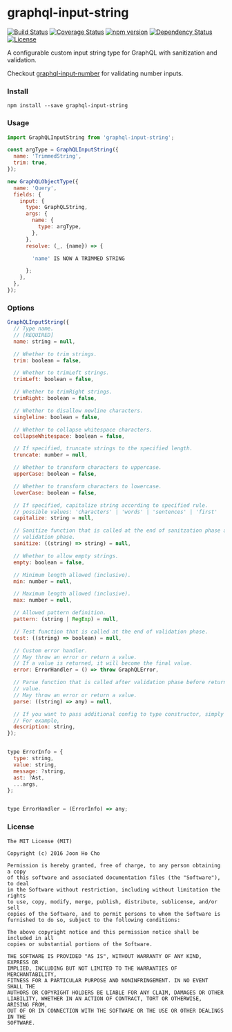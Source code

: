 # graphql-input-string
[![Build Status](https://travis-ci.org/joonhocho/graphql-input-string.svg?branch=master)](https://travis-ci.org/joonhocho/graphql-input-string)
[![Coverage Status](https://coveralls.io/repos/github/joonhocho/graphql-input-string/badge.svg?branch=master)](https://coveralls.io/github/joonhocho/graphql-input-string?branch=master)
[![npm version](https://badge.fury.io/js/graphql-input-string.svg)](https://badge.fury.io/js/graphql-input-string)
[![Dependency Status](https://david-dm.org/joonhocho/graphql-input-string.svg)](https://david-dm.org/joonhocho/graphql-input-string)
[![License](http://img.shields.io/:license-mit-blue.svg)](http://doge.mit-license.org)


A configurable custom input string type for GraphQL with sanitization and validation.

Checkout [graphql-input-number](https://github.com/joonhocho/graphql-input-number) for validating number inputs.


### Install
```
npm install --save graphql-input-string
```


### Usage
```javascript
import GraphQLInputString from 'graphql-input-string';

const argType = GraphQLInputString({
  name: 'TrimmedString',
  trim: true,
});

new GraphQLObjectType({
  name: 'Query',
  fields: {
    input: {
      type: GraphQLString,
      args: {
        name: {
          type: argType,
        },
      },
      resolve: (_, {name}) => {

        'name' IS NOW A TRIMMED STRING

      };
    },
  },
});
```

### Options
```javascript
GraphQLInputString({
  // Type name.
  // [REQUIRED]
  name: string = null,

  // Whether to trim strings.
  trim: boolean = false,

  // Whether to trimLeft strings.
  trimLeft: boolean = false,

  // Whether to trimRight strings.
  trimRight: boolean = false,

  // Whether to disallow newline characters.
  singleline: boolean = false,

  // Whether to collapse whitespace characters.
  collapseWhitespace: boolean = false,

  // If specified, truncate strings to the specified length.
  truncate: number = null,

  // Whether to transform characters to uppercase.
  upperCase: boolean = false,

  // Whether to transform characters to lowercase.
  lowerCase: boolean = false,

  // If specified, capitalize string according to specified rule.
  // possible values: 'characters' | 'words' | 'sentences' | 'first'
  capitalize: string = null,

  // Sanitize function that is called at the end of sanitzation phase and before
  // validation phase.
  sanitize: ((string) => string) = null,

  // Whether to allow empty strings.
  empty: boolean = false,

  // Minimum length allowed (inclusive).
  min: number = null,

  // Maximum length allowed (inclusive).
  max: number = null,

  // Allowed pattern definition.
  pattern: (string | RegExp) = null,

  // Test function that is called at the end of validation phase.
  test: ((string) => boolean) = null,

  // Custom error handler.
  // May throw an error or return a value.
  // If a value is returned, it will become the final value.
  error: ErrorHandler = () => throw GraphQLError,

  // Parse function that is called after validation phase before returning a
  // value.
  // May throw an error or return a value.
  parse: ((string) => any) = null,

  // If you want to pass additional config to type constructor, simply add them here.
  // For example,
  description: string,
});


type ErrorInfo = {
  type: string,
  value: string,
  message: ?string,
  ast: ?Ast,
  ...args,
};


type ErrorHandler = (ErrorInfo) => any;
```


### License
```
The MIT License (MIT)

Copyright (c) 2016 Joon Ho Cho

Permission is hereby granted, free of charge, to any person obtaining a copy
of this software and associated documentation files (the "Software"), to deal
in the Software without restriction, including without limitation the rights
to use, copy, modify, merge, publish, distribute, sublicense, and/or sell
copies of the Software, and to permit persons to whom the Software is
furnished to do so, subject to the following conditions:

The above copyright notice and this permission notice shall be included in all
copies or substantial portions of the Software.

THE SOFTWARE IS PROVIDED "AS IS", WITHOUT WARRANTY OF ANY KIND, EXPRESS OR
IMPLIED, INCLUDING BUT NOT LIMITED TO THE WARRANTIES OF MERCHANTABILITY,
FITNESS FOR A PARTICULAR PURPOSE AND NONINFRINGEMENT. IN NO EVENT SHALL THE
AUTHORS OR COPYRIGHT HOLDERS BE LIABLE FOR ANY CLAIM, DAMAGES OR OTHER
LIABILITY, WHETHER IN AN ACTION OF CONTRACT, TORT OR OTHERWISE, ARISING FROM,
OUT OF OR IN CONNECTION WITH THE SOFTWARE OR THE USE OR OTHER DEALINGS IN THE
SOFTWARE.
```
